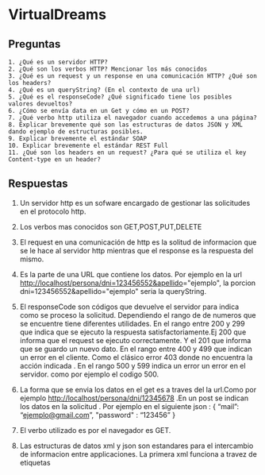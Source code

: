 # VirtualDreams

## Preguntas

    1. ¿Qué es un servidor HTTP? 
    2. ¿Qué son los verbos HTTP? Mencionar los más conocidos
    3. ¿Qué es un request y un response en una comunicación HTTP? ¿Qué son los headers? 
    4. ¿Qué es un queryString? (En el contexto de una url)
    5. ¿Qué es el responseCode? ¿Qué significado tiene los posibles valores devueltos?
    6. ¿Cómo se envía data en un Get y cómo en un POST? 
    7. ¿Qué verbo http utiliza el navegador cuando accedemos a una página?
    8. Explicar brevemente qué son las estructuras de datos JSON y XML dando ejemplo de estructuras posibles.
    9. Explicar brevemente el estándar SOAP
    10. Explicar brevemente el estándar REST Full
    11. ¿Qué son los headers en un request? ¿Para qué se utiliza el key Content-type en un header?

## Respuestas

1. Un servidor http es un sofware encargado de gestionar las solicitudes en el protocolo http.
2. Los  verbos mas conocidos son GET,POST,PUT,DELETE
3. El request en una comunicación de http es la solitud de informacion que se le hace al servidor http mientras que el response es la respuesta del mismo.
4. Es la parte de una URL que contiene los datos. Por ejemplo en la url <http://localhost/persona/dni=123456552&apellido>="ejemplo", la porcion dni=123456552&apellido="ejemplo" seria la queryString.
5. El responseCode son códigos que devuelve el servidor para indica como se  proceso la solicitud. Dependiendo el rango de de numeros que se encuentre tiene diferentes utilidades.
 En el rango entre 200 y 299 que indica que se ejecuto la respuesta satisfactoriamente.Ej 200 que informa que el request se ejecuto    correctamente. Y el 201 que informa que se guardo un nuevo dato.
 En el rango entre 400 y 499 que indican un error en el cliente. Como el clásico error 403 donde no encuentra la acción indicada .
 En el rango 500 y 599  indica  un  error un error en el servidor. como por ejemplo el codigo 500.
6. La forma que  se envia los datos en el get es a traves del la url.Como por ejemplo <http://localhost/persona/dni/12345678> .En un post se indican los datos en la solicitud . Por ejemplo en el siguiente json  :
  {
  “mail”: “ejemplo@gmail.com”,
  "password" : “123456”
  }

7. El verbo utilizado es por el navegador es GET.
8. Las estructuras de datos xml y json son estandares para el intercambio de informacion entre applicaciones.
   La primera xml funciona a travez de etiquetas
